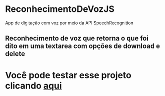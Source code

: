 # ReconhecimentoDeVozJS
App de digitação com voz por meio da API SpeechRecognition 

## Reconhecimento de voz que retorna o que foi dito em uma textarea com opções de download e delete

<h1>Você pode testar esse projeto clicando <a href="#">aqui</a> </h1>
